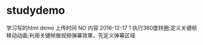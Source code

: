# studydemo
学习写的html demo
上传时间        NO       内容
2016-12-17      1        执行360度转圈;定义关键帧移动动画;利用关键帧做视频弹幕效果，先定义弹幕区域

